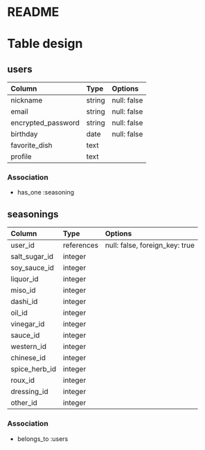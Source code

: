 # README

# Table design
## users

| Column             | Type       | Options     |
|:-------------------|:-----------|:------------|
| nickname           | string     | null: false |
| email              | string     | null: false |
| encrypted_password | string     | null: false |
| birthday           | date       | null: false |
| favorite_dish      | text       |             |
| profile            | text       |             |

### Association

- has_one :seasoning

## seasonings

| Column        | Type       | Options                        |
|:--------------|:-----------|:-------------------------------|
| user_id       | references | null: false, foreign_key: true |
| salt_sugar_id | integer    |                                |
| soy_sauce_id  | integer    |                                |
| liquor_id     | integer    |                                |
| miso_id       | integer    |                                |
| dashi_id      | integer    |                                |
| oil_id        | integer    |                                |
| vinegar_id    | integer    |                                |
| sauce_id      | integer    |                                |
| western_id    | integer    |                                |
| chinese_id    | integer    |                                |
| spice_herb_id | integer    |                                |
| roux_id       | integer    |                                |
| dressing_id   | integer    |                                |
| other_id      | integer    |                                |

### Association

- belongs_to :users